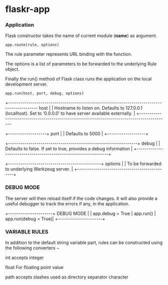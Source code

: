 # flaskr-app

### Application

Flask constructor takes the name of current module (__name__) as argument.

```
app.route(rule, options)
```
The rule parameter represents URL binding with the function.

The options is a list of parameters to be forwarded to the underlying Rule object.

Finally the run() method of Flask class runs the application on the local development server.
```
app.run(host, port, debug, options)
```

+--------------------------------------------------------------------------------------------
  host 																						|
  																							|
  Hostname to listen on. Defaults to 127.0.0.1 (localhost). Set to ‘0.0.0.0’ to have server available externally.																	  |
+--------------------------------------------------------------------------------------------

+-------------------+
  port				|
  					|
  Defaults to 5000  |
+-------------------+

+----------------------------------------------------------------+
debug															 |
																 |
Defaults to false. If set to true, provides a debug information  |
+----------------------------------------------------------------+

+----------------------------------------------+
options										   |
											   |
To be forwarded to underlying Werkzeug server. |
+----------------------------------------------+


### DEBUG MODE
The server will then reload itself if the code changes. It will also provide a useful debugger to track the errors if any, in the application.

+----------------------+
  DEBUG MODE 		   |
					   |
  app.debug = True 	   |
  app.run()			   |
  app.run(debug = True)|
+----------------------+

### VARIABLE RULES

In addition to the default string variable part, rules can be constructed using the following converters −

int
accepts integer

float
For floating point value

path
accepts slashes used as directory separator character
